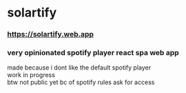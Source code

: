 # solartify

### https://solartify.web.app

### very opinionated spotify player react spa web app

made because i dont like the default spotify player  
work in progress  
btw not public yet bc of spotify rules ask for access
